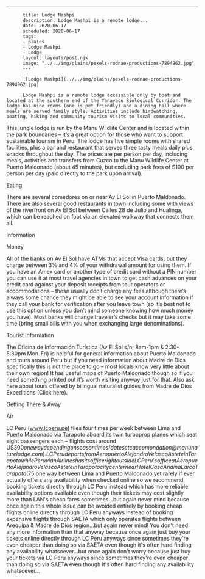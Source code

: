 ---

          title: Lodge Mashpi
          description: Lodge Mashpi is a remote lodge...
          date: 2020-06-17
          scheduled: 2020-06-17
          tags:
          - plains
          - Lodge Mashpi
          - Lodge
          layout: layouts/post.njk
          image: "../../img/plains/pexels-rodnae-productions-7894962.jpg"
          ---

          ![Lodge Mashpi](../../img/plains/pexels-rodnae-productions-7894962.jpg)

          Lodge Mashpi is a remote lodge accessible only by boat and located at the southern end of the Yanayacu Biological Corridor. The lodge has nine rooms (one is pet friendly) and a dining hall where meals are served family style. Activities include birdwatching, boating, hiking and community tourism visits to local communities.

This jungle lodge is run by the Manu Wildlife Center and is located within the park boundaries – it’s a great option for those who want to support sustainable tourism in Peru. The lodge has five simple rooms with shared facilities, plus a bar and restaurant that serves three tasty meals daily plus snacks throughout the day. The prices are per person per day, including meals, activities and transfers from Cuzco to the Manu Wildlife Center at Puerto Maldonado (about 45 minutes), but excluding park fees of S100 per person per day (paid directly to the park upon arrival).

Eating

There are several comedores on or near Av El Sol in Puerto Maldonado. There are also several good restaurants in town including some with views of the riverfront on Av El Sol between Calles 28 de Julio and Hualinga, which can be reached on foot via an elevated walkway that connects them all.

Information

Money

All of the banks on Av El Sol have ATMs that accept Visa cards, but they charge between 3% and 4% of your withdrawal amount for using them. If you have an Amex card or another type of credit card without a PIN number you can use it at most travel agencies in town to get cash advances on your credit card against your deposit receipts from tour operators or accommodations – these usually don’t charge any fees although there’s always some chance they might be able to see your account information if they call your bank for verification after you leave town (so it’s best not to use this option unless you don’t mind someone knowing how much money you have). Most banks will change traveler’s checks but it may take some time (bring small bills with you when exchanging large denominations).

Tourist Information

The Oficina de Información Turística (Av El Sol s/n; 8am-1pm & 2:30-5:30pm Mon-Fri) is helpful for general information about Puerto Maldonado and tours around Peru but if you need information about Madre de Dios specifically this is not the place to go – most locals know very little about their own region! It has useful maps of Puerto Maldonado though so if you need something printed out it’s worth visiting anyway just for that. Also ask here about tours offered by bilingual naturalist guides from Madre de Dios Expeditions (Click here).

Getting There & Away

Air

LC Peru (www.lcperu.pe) flies four times per week between Lima and Puerto Maldonado via Tarapoto aboard its twin turboprop planes which seat eight passengers each – flights cost around US$300 one way depending on season times/dates etc accomondation@manunaturelodge .com). LC Peru departs from Aeropuerto Alejandro Velasco Astete in Tarapoto while Peruvian Airlines has its office right outside LC Peru’s office at Aeropuerto Alejandro Velasco Astete in Tarapoto city center near Hotel Casa Andina Larco Tarapoto (%065-81-2355; http://tarapotohotelcasayandinalarco.com; Av José Larco s/n) so if you book through PPeruvian Airlines only make sure you get a flight departing from Aeropuerto Alejandro Velasco Astete in Tarapoto so as not to get confused about which airport actually needs to be booked through PPeruvian Airlines! PPeruvian Airlines flies twice daily from Lima directly into Aeropuerto Alejandro Velasco Astete in Tarapoto city center arriving at 8:50am & 6:45pm Monday through Friday only while Saturdays there are two direct flights from Lima arriving at 7:50am & 4:40pm – PPeruvian Airlines does not fly direct into Puerto Maldonado due to issues related with their lease agreements with airports around Madre de Dios…but never fear! Just buy your flight ticket online through PPeruvian Airlines flying out of Aeropuerto Alejandro Velasco Astete in Tarapoto city center instead of flying out of Aeropuerto Internacional Mateo Pumacahua near Puerto Maldonado town center (Perene) like every other airline does…it might cost a few hundred soles more than flying out of Perene but at least it avoids all this confusion! Other domestic airlines serving Puerto Maldonado include LAN (%01-213-8200; www.lan.com), TANS (%01-705-9000; www.tansperu.com), Star Perú (%01-705-9000; www.starperu .com) and SAETA (%051-417520; www .saetaperuana .com). LAN offers cheap tickets sometimes as low as US$75 one way between Lima and Puerto Maldonado yet rarely if ever actually offers any availability when checked online so we recommend booking tickets directly through LC Peru instead which has more reliable availability options available even though their tickets may cost slightly more than LAN's cheap fares sometimes...but again never mind because once again this whole issue can be avoided entirely by booking cheap flights online directly through LC Peru anyways instead of booking expensive flights through SAETA which only operates flights between Arequipa & Madre de Dios region…but again never mind! You don't need any more information than that anyway because once again just buy your tickets online directly through LC Peru anyways since sometimes they're even cheaper than doing so via SAETA even though it's often hard finding any availability whatsoever…but once again don't worry because just buy your tickets via LC Peru anyways since sometimes they're even cheaper than doing so via SAETA even though it's often hard finding any availability whatsoever...
